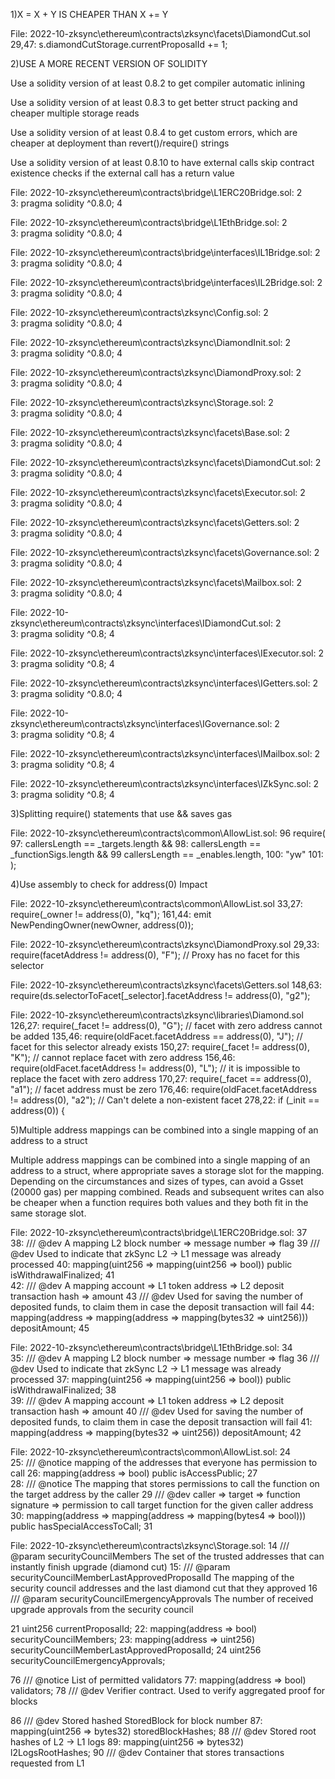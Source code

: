 1)X = X + Y IS CHEAPER THAN X += Y  

File: 2022-10-zksync\ethereum\contracts\zksync\facets\DiamondCut.sol
  29,47:         s.diamondCutStorage.currentProposalId += 1;
  

2)USE A MORE RECENT VERSION OF SOLIDITY

Use a solidity version of at least 0.8.2 to get compiler automatic inlining

Use a solidity version of at least 0.8.3 to get better struct packing and cheaper multiple storage reads

Use a solidity version of at least 0.8.4 to get custom errors, which are cheaper at deployment than revert()/require() strings

Use a solidity version of at least 0.8.10 to have external calls skip contract existence checks if the external call has a return value



File: 2022-10-zksync\ethereum\contracts\bridge\L1ERC20Bridge.sol:
  2  
  3: pragma solidity ^0.8.0;
  4  

File: 2022-10-zksync\ethereum\contracts\bridge\L1EthBridge.sol:
  2  
  3: pragma solidity ^0.8.0;
  4  

File: 2022-10-zksync\ethereum\contracts\bridge\interfaces\IL1Bridge.sol:
  2  
  3: pragma solidity ^0.8.0;
  4  

File: 2022-10-zksync\ethereum\contracts\bridge\interfaces\IL2Bridge.sol:
  2  
  3: pragma solidity ^0.8.0;
  4  


File: 2022-10-zksync\ethereum\contracts\zksync\Config.sol:
  2  
  3: pragma solidity ^0.8.0;
  4  

File: 2022-10-zksync\ethereum\contracts\zksync\DiamondInit.sol:
  2  
  3: pragma solidity ^0.8.0;
  4  

File: 2022-10-zksync\ethereum\contracts\zksync\DiamondProxy.sol:
  2  
  3: pragma solidity ^0.8.0;
  4  


File: 2022-10-zksync\ethereum\contracts\zksync\Storage.sol:
  2  
  3: pragma solidity ^0.8.0;
  4  
 

File: 2022-10-zksync\ethereum\contracts\zksync\facets\Base.sol:
  2  
  3: pragma solidity ^0.8.0;
  4  

File: 2022-10-zksync\ethereum\contracts\zksync\facets\DiamondCut.sol:
  2  
  3: pragma solidity ^0.8.0;
  4  

File: 2022-10-zksync\ethereum\contracts\zksync\facets\Executor.sol:
  2  
  3: pragma solidity ^0.8.0;
  4  

File: 2022-10-zksync\ethereum\contracts\zksync\facets\Getters.sol:
  2  
  3: pragma solidity ^0.8.0;
  4  

File: 2022-10-zksync\ethereum\contracts\zksync\facets\Governance.sol:
  2  
  3: pragma solidity ^0.8.0;
  4  

File: 2022-10-zksync\ethereum\contracts\zksync\facets\Mailbox.sol:
  2  
  3: pragma solidity ^0.8.0;
  4  

File: 2022-10-zksync\ethereum\contracts\zksync\interfaces\IDiamondCut.sol:
  2  
  3: pragma solidity ^0.8;
  4  

File: 2022-10-zksync\ethereum\contracts\zksync\interfaces\IExecutor.sol:
  2  
  3: pragma solidity ^0.8;
  4  

File: 2022-10-zksync\ethereum\contracts\zksync\interfaces\IGetters.sol:
  2  
  3: pragma solidity ^0.8.0;
  4  

File: 2022-10-zksync\ethereum\contracts\zksync\interfaces\IGovernance.sol:
  2  
  3: pragma solidity ^0.8;
  4  

File: 2022-10-zksync\ethereum\contracts\zksync\interfaces\IMailbox.sol:
  2  
  3: pragma solidity ^0.8;
  4  

File: 2022-10-zksync\ethereum\contracts\zksync\interfaces\IZkSync.sol:
  2  
  3: pragma solidity ^0.8;
  4  

3)Splitting require() statements that use && saves gas


File: 2022-10-zksync\ethereum\contracts\common\AllowList.sol:
  96          require(
  97:             callersLength == _targets.length &&
  98:                 callersLength == _functionSigs.length &&
  99                  callersLength == _enables.length,
 100:               "yw"
 101:             );
 
4)Use assembly to check for address(0)
Impact

File: 2022-10-zksync\ethereum\contracts\common\AllowList.sol
  33,27:         require(_owner != address(0), "kq");
  161,44:             emit NewPendingOwner(newOwner, address(0));
  
File: 2022-10-zksync\ethereum\contracts\zksync\DiamondProxy.sol
  29,33:         require(facetAddress != address(0), "F"); // Proxy has no facet for this selector 
  
  
File: 2022-10-zksync\ethereum\contracts\zksync\facets\Getters.sol
  148,63:         require(ds.selectorToFacet[_selector].facetAddress != address(0), "g2");

File: 2022-10-zksync\ethereum\contracts\zksync\libraries\Diamond.sol
  126,27:         require(_facet != address(0), "G"); // facet with zero address cannot be added
  135,46:             require(oldFacet.facetAddress == address(0), "J"); // facet for this selector already exists
  150,27:         require(_facet != address(0), "K"); // cannot replace facet with zero address
  156,46:             require(oldFacet.facetAddress != address(0), "L"); // it is impossible to replace the facet with zero address
  170,27:         require(_facet == address(0), "a1"); // facet address must be zero
  176,46:             require(oldFacet.facetAddress != address(0), "a2"); // Can't delete a non-existent facet
  278,22:         if (_init == address(0)) {  



5)Multiple address mappings can be combined into a single mapping of an address to a struct

Multiple address mappings can be combined into a single mapping of an address to a struct,
where appropriate saves a storage slot for the mapping. Depending on the circumstances and sizes of types, can avoid a Gsset (20000 gas) per mapping combined. Reads and subsequent writes can also be cheaper when a function requires both values and they both fit in the same storage slot.


File: 2022-10-zksync\ethereum\contracts\bridge\L1ERC20Bridge.sol:
  37  
  38:     /// @dev A mapping L2 block number => message number => flag
  39      /// @dev Used to indicate that zkSync L2 -> L1 message was already processed
  40:     mapping(uint256 => mapping(uint256 => bool)) public isWithdrawalFinalized;
  41  
  42:     /// @dev A mapping account => L1 token address => L2 deposit transaction hash => amount
  43      /// @dev Used for saving the number of deposited funds, to claim them in case the deposit transaction will fail
  44:     mapping(address => mapping(address => mapping(bytes32 => uint256))) depositAmount;
  45  

File: 2022-10-zksync\ethereum\contracts\bridge\L1EthBridge.sol:
  34  
  35:     /// @dev A mapping L2 block number => message number => flag
  36      /// @dev Used to indicate that zkSync L2 -> L1 message was already processed
  37:     mapping(uint256 => mapping(uint256 => bool)) public isWithdrawalFinalized;
  38  
  39:     /// @dev A mapping account => L1 token address => L2 deposit transaction hash => amount
  40      /// @dev Used for saving the number of deposited funds, to claim them in case the deposit transaction will fail
  41:     mapping(address => mapping(bytes32 => uint256)) depositAmount;
  42  

File: 2022-10-zksync\ethereum\contracts\common\AllowList.sol:
  24  
  25:     /// @notice mapping of the addresses that everyone has permission to call
  26:     mapping(address => bool) public isAccessPublic;
  27  
  28:     /// @notice The mapping that stores permissions to call the function on the target address by the caller
  29      /// @dev caller => target => function signature => permission to call target function for the given caller address
  30:     mapping(address => mapping(address => mapping(bytes4 => bool))) public hasSpecialAccessToCall;
  31  

File: 2022-10-zksync\ethereum\contracts\zksync\Storage.sol:
  14  /// @param securityCouncilMembers The set of the trusted addresses that can instantly finish upgrade (diamond cut)
  15: /// @param securityCouncilMemberLastApprovedProposalId The mapping of the security council addresses and the last diamond cut that they approved
  16  /// @param securityCouncilEmergencyApprovals The number of received upgrade approvals from the security council

  21      uint256 currentProposalId;
  22:     mapping(address => bool) securityCouncilMembers;
  23:     mapping(address => uint256) securityCouncilMemberLastApprovedProposalId;
  24      uint256 securityCouncilEmergencyApprovals;

  76      /// @notice List of permitted validators
  77:     mapping(address => bool) validators;
  78      /// @dev Verifier contract. Used to verify aggregated proof for blocks

  86      /// @dev Stored hashed StoredBlock for block number
  87:     mapping(uint256 => bytes32) storedBlockHashes;
  88      /// @dev Stored root hashes of L2 -> L1 logs
  89:     mapping(uint256 => bytes32) l2LogsRootHashes;
  90      /// @dev Container that stores transactions requested from L1



  
  
